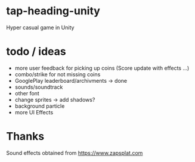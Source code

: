 # tap-heading-unity
 Hyper casual game in Unity

 # todo / ideas

 - more user feedback for picking up coins (Score update with effects ...)
 - combo/strike for not missing coins
 - GooglePlay leaderboard/archivments -> done
 - sounds/soundtrack
 - other font
 - change sprites -> add shadows? 
 - background particle
- more UI Effects 

# Thanks

Sound effects obtained from https://www.zapsplat.com

